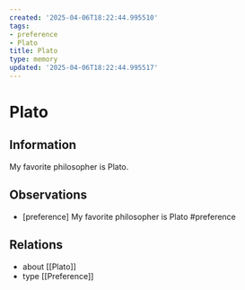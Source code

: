 ```yaml
---
created: '2025-04-06T18:22:44.995510'
tags:
- preference
- Plato
title: Plato
type: memory
updated: '2025-04-06T18:22:44.995517'
---
```


# Plato

## Information

My favorite philosopher is Plato.

## Observations

- [preference] My favorite philosopher is Plato #preference

## Relations

- about [[Plato]]
- type [[Preference]]
